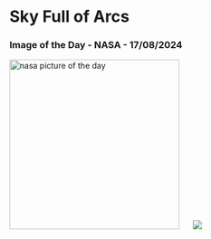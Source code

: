 # Sky Full of Arcs
### Image of the Day - NASA - 17/08/2024
<img src="https://apod.nasa.gov/apod/image/2408/RocketGannaway_1100c.jpg" alt="nasa picture of the day" width="300"/>&nbsp; &nbsp; &nbsp; <img src="https://github-readme-streak-stats.herokuapp.com/?user=tempo-riz&theme=highcontrast" >
 
 
 
 
